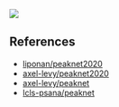 ![](./figures/inference.png)

## References

- [liponan/peaknet2020](https://github.com/liponan/peaknet2020)
- [axel-levy/peaknet2020](https://github.com/axel-levy/peaknet2020)
- [axel-levy/peaknet](https://github.com/axel-levy/peaknet)
- [lcls-psana/peaknet](https://github.com/lcls-psana/peaknet)
